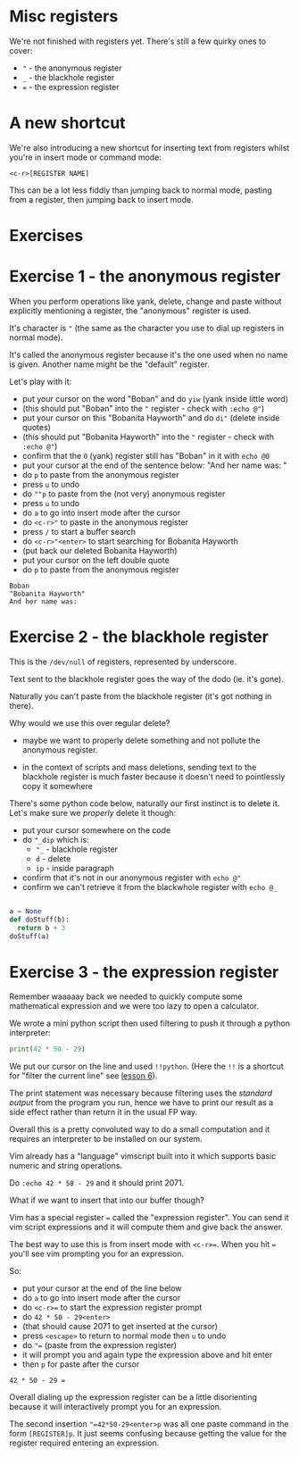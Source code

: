 # Misc registers

We're not finished with registers yet. There's still a few quirky ones to cover:

- `"` - the anonymous register
- `_` - the blackhole register
- `=` - the expression register

# A new shortcut

We're also introducing a new shortcut for inserting text from registers whilst you're in insert mode or command mode:

```
<c-r>[REGISTER NAME]
```

This can be a lot less fiddly than jumping back to normal mode, pasting from a register, then jumping back to insert mode.

# Exercises

# Exercise 1 - the anonymous register

When you perform operations like yank, delete, change and paste without explicitly mentioning a register,
the "anonymous" register is used.

It's character is `"` (the same as the character you use to dial up registers in normal mode).

It's called the anonymous register because it's the one used when no name is given.
Another name might be the "default" register.

Let's play with it:

- put your cursor on the word "Boban" and do `yiw` (yank inside little word)
- (this should put "Boban" into the `"` register - check with `:echo @"`)
- put your cursor on this "Bobanita Hayworth" and do `di"` (delete inside quotes)
- (this should put "Bobanita Hayworth" into the `"` register - check with `:echo @"`)
- confirm that the `0` (yank) register still has "Boban" in it with `echo @0`
- put your cursor at the end of the sentence below: "And her name was: "
- do `p` to paste from the anonymous register
- press `u` to undo
- do `""p` to paste from the (not very) anonymous register
- press `u` to undo
- do `a` to go into insert mode after the cursor
- do `<c-r>"` to paste in the anonymous register
- press `/` to start a buffer search
- do `<c-r>"<enter>` to start searching for Bobanita Hayworth
- (put back our deleted Bobanita Hayworth)
- put your cursor on the left double quote
- do `p` to paste from the anonymous register

```
Boban
"Bobanita Hayworth"
And her name was: 
```

# Exercise 2 - the blackhole register

This is the `/dev/null` of registers, represented by underscore.

Text sent to the blackhole register goes the way of the dodo (ie. it's gone).

Naturally you can't paste from the blackhole register (it's got nothing in there).

Why would we use this over regular delete? 

- maybe we want to properly delete something and not pollute the anonymous register.

- in the context of scripts and mass deletions, sending text to the blackhole register
  is much faster because it doesn't need to pointlessly copy it somewhere

There's some python code below, naturally our first instinct is to delete it.
Let's make sure we _properly_ delete it though:

- put your cursor somewhere on the code
- do `"_dip` which is:
    - `"_` - blackhole register
    - `d` - delete
    - `ip` - inside paragraph
- confirm that it's not in our anonymous register with `echo @"`
- confirm we can't retrieve it from the blackwhole register with `echo @_`

```python

a = None
def doStuff(b):
  return b + 3
doStuff(a)

```

# Exercise 3 - the expression register

Remember waaaaay back we needed to quickly compute some mathematical expression and we were too lazy to open a calculator.

We wrote a mini python script then used filtering to push it through a python interpreter:

```python
print(42 * 50 - 29)
```

We put our cursor on the line and used `!!python`.
(Here the `!!` is a shortcut for "filter the current line" see [lesson 6](006_operation_shortcuts.md)).

The print statement was necessary because filtering uses the _standard output_ from the program you run,
hence we have to print our result as a side effect rather than return it in the usual FP way.

Overall this is a pretty convoluted way to do a small computation and it requires an interpreter to be installed on our system.

Vim already has a "language" vimscript built into it which supports basic numeric and string operations.

Do `:echo 42 * 50 - 29` and it should print 2071.

What if we want to insert that into our buffer though?

Vim has a special register `=` called the "expression register".
You can send it vim script expressions and it will compute them and give back the answer.

The best way to use this is from insert mode with `<c-r>=`. When you hit `=` you'll see vim prompting you for an expression.

So:

- put your cursor at the end of the line below
- do `a` to go into insert mode after the cursor
- do `<c-r>=` to start the expression register prompt
- do `42 * 50 - 29<enter>`
- (that should cause 2071 to get inserted at the cursor)
- press `<escape>` to return to normal mode then `u` to undo
- do `"=` (paste from the expression register)
- it will prompt you and again type the expression above and hit enter
- then `p` for paste after the cursor

```
42 * 50 - 29 = 
```

Overall dialing up the expression register can be a little disorienting because it will
interactively prompt you for an expression.

The second insertion `"=42*50-29<enter>p` was all one paste command in the form `[REGISTER]p`.
It just seems confusing because getting the value for the register required entering an expression.
